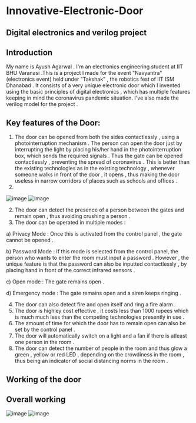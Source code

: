 # Innovative-Electronic-Door
## Digital electronics and verilog project
## Introduction
My name is Ayush Agarwal . I'm an electronics engineering student at IIT BHU Varanasi .This is a project I made for the event "Navyantra" (electronics event) held under "Takshak" , the robotics fest of IIT ISM Dhanabad . It consists of a very unique electronic door which I invented using the basic principles of digital electronics , which has multiple features keeping in mind the coronavirus pandemic situation. I've also made the verilog model for the project .
## Key features of the Door:
1. The door can be opened from both the sides contactlessly , using a photointerruption mechanism . The person can open the door just by interrupting the light by placing his/her hand in the photointerruption box, which sends the required signals . Thus the gate can be opened contactlessly , preventing the spread of coronavirus . This is better than the existing technologies as in the existing technology , whenever someone walks in front of the door , it opens , thus making the door useless in narrow corridors of places such as schools and offices . 
2. 
![image](https://user-images.githubusercontent.com/86561124/136600918-e2fa2b0b-101c-4356-9946-a290474a6e72.png)
![image](https://user-images.githubusercontent.com/86561124/136600983-b5088d2f-4164-41d8-bf42-1f50d9c732a8.png)

2. The door can detect the presence of a person between the gates and remain open , thus avoiding crushing a person . 
3. The door can be operated in multiple modes :
  
a) Privacy Mode : Once this is activated from the control panel , the gate cannot be opened .

b) Password Mode : If this mode is selected from the control panel, the person who wants to enter the room must input a password . However , the unique feature is that the password can also be inputted contactlessly , by placing hand in front of the correct infrared sensors . 

c) Open mode : The gate remains open .

d) Emergency mode : The gate remains open and a siren keeps ringing .

4. The door can also detect fire and open itself and ring a fire alarm . 
5. The door is highley cost effective , it costs less than 1000 rupees which is much much less than the competing technologies presently in use .
6. The amount of time for which the door has to remain open can also be set by the control panel .
7. The door will automatically switch on a light and a fan if there is atleast one person in the room .
8. The door can detect the number of people in the room and thus glow a green , yellow or red LED , depending on the crowdiness in the room , thus being an indicator of social distancing norms in the room .

## Working of the door 
## Overall working 
![image](https://user-images.githubusercontent.com/86561124/136602997-6cb5cd8b-125f-45e2-adc4-8f388863cdd3.png)
![image](https://user-images.githubusercontent.com/86561124/136603018-1bbeaaff-4c09-4700-89f6-5d4413477b0e.png)
